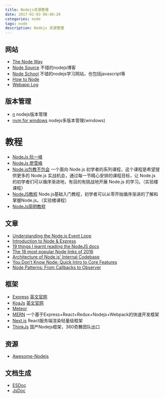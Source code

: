 ```yaml
---
title: Nodejs资源整理
date: 2017-01-03 08:40:20
categories: node
tags: node
description: Nodejs 资源整理
---
```

## 网站
- [The Node Way](http://thenodeway.io/)
- [Node Source](https://nodesource.com/blog) 不错的nodejs博客
- [Node School](https://nodeschool.io/zh-cn/) 不错的nodejs学习网站，也包括javascript等
- [How to Node](https://howtonode.org/)
- [Webapp Log](https://webapplog.com/tag/node-js/)

## 版本管理
- [n](https://github.com/tj/n) nodejs版本管理
- [nvm for windows](https://github.com/creationix/nvm) nodejs多版本管理(windows)

# 教程
- [NodeJs 阮一峰](http://javascript.ruanyifeng.com/)
- [NodeJs 廖雪峰](http://www.liaoxuefeng.com/wiki/001434446689867b27157e896e74d51a89c25cc8b43bdb3000/001434501245426ad4b91f2b880464ba876a8e3043fc8ef000)
- [Node.js包教不包会](https://www.shiyanlou.com/courses/493)
一个面向 Node.js 初学者的系列课程，这个课程是希望提供更多的 Node.js 实战机会，通过每一节精心安排的课程目标，让 Node.js 的初学者们可以循序渐进地，有目的有挑战地开展 Node.js 的学习。（实验楼课程）
- [NodeJS教程](https://www.shiyanlou.com/courses/44)
Node.js基础入门教程，初学者可以从零开始循序渐进的了解和掌握Node.js。（实验楼课程）
- [NodeJs简明教程](http://www.jianshu.com/p/91b41db5736c#)


## 文章

- [Understanding the Node.js Event Loop](https://nodesource.com/blog/understanding-the-nodejs-event-loop/)
- [Introduction to Node & Express](https://medium.com/javascript-scene/introduction-to-node-express-90c431f9e6fd#.cg9najmgg)
- [19 things I learnt reading the NodeJS docs](https://hackernoon.com/19-things-i-learnt-reading-the-nodejs-docs-8a2dcc7f307f#.5asks7bwe)
- [The 18 most popular Node links of 2016 ](https://medium.com/statuscode/the-18-most-popular-node-links-of-2016-3259cacfcf18#.o31rs5esd)
- [Architecture of Node.js’ Internal Codebase](https://arenli.com/architecture-of-node-js-internal-codebase-57cd8376b71f#.rd97m63ff)
- [You Don’t Know Node: Quick Intro to Core Features](https://webapplog.com/you-dont-know-node/#)
- [Node Patterns: From Callbacks to Observer](https://webapplog.com/node-patterns-from-callbacks-to-observer/)


## 框架
- [Express](http://www.expressjs.com.cn/)
[英文官网](http://expressjs.com/)
- [KoaJs](http://koa.bootcss.com/)
[英文官网](http://koajs.com/)
- [Meteor](https://www.meteor.com/)
- [MERN](http://mern.io/) 一个基于Express+React+Redux+Nodejs+Webpack的快速开发框架
- [Next.js](https://zeit.co/blog/next) React服务端渲染轻量级框架
- [ThinkJs](https://thinkjs.org/) 国产Nodejs框架，360奇舞团队出口


## 资源
- [Awesome-Nodejs](https://github.com/sindresorhus/awesome-nodejs#tutorials)

## 文档生成
- [ESDoc](https://esdoc.org/)
- [JsDoc](http://usejsdoc.org/)
